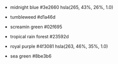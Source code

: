 - midnight blue #3e2660 hsla(265, 43%, 26%, 1.0)
- tumbleweed #d1a46d

- screamin green #02f695
- tropical rain forest #23592d

- royal purple #4f3081 hsla(263, 46%, 35%, 1.0)
- sea green #8be3b6

